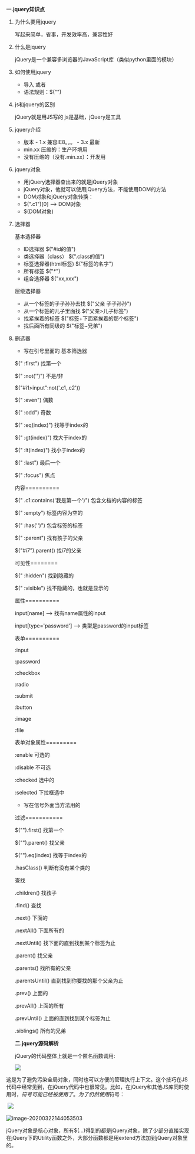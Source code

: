 **一.jquery知识点**

1. 为什么要用jquery

     写起来简单，省事，开发效率高，兼容性好 

2. 什么是jquery

     jQuery是一个兼容多浏览器的JavaScript库（类似python里面的模块） 

3. 如何使用jquery

   -  导入 <script src="jquery-3.2.1.js"></script>
      或者<script src="jquery-3.2.1.min.js"></script> 
   -  语法规则：$("") 

4. js和jquery的区别

      jQuery就是用JS写的
      js是基础，jQuery是工具 

5. jquery介绍

   -   版本
     \- 1.x
     兼容IE8。。。
     \- 3.x
     最新 
   -  min.xx
     压缩的：生产环境用 
   -  没有压缩的（没有.min.xx）：开发用 

6. jquery对象

   -  用jQuery选择器查出来的就是jQuery对象 
   -  jQuery对象，他就可以使用jQuery方法，不能使用DOM的方法 
   -  DOM对象和jQuery对象转换： 
     -  $(".c1")[0] --> DOM对象 
     -  $(DOM对象) 

7. 选择器

     基本选择器 

   - ID选择器                  $("#id的值")
   - 类选择器（class）          $(".class的值")
   - 标签选择器(html标签)       $("标签的名字")
   - 所有标签                  $("*")
   - 组合选择器                $("xx,xxx")

    层级选择器 

   - 从一个标签的子子孙孙去找    $("父亲 子子孙孙")
   - 从一个标签的儿子里面找      $("父亲>儿子标签")
   - 找紧挨着的标签             $("标签+下面紧挨着的那个标签")
   - 找后面所有同级的           $("标签~兄弟")

8. 删选器

   - 写在引号里面的
      基本筛选器

   $(" :first")   找第一个

   $(" :not('')")  不是/非

   $("#i1>input":not('.c1,.c2'))

   $(" :even")     偶数

   $(" :odd")      奇数

   $(" :eq(index)")       找等于index的

   $(" :gt(index)")       找大于index的

   $(" :lt(index)")       找小于index的

   $(" :last")     最后一个

   $(" :focus")    焦点

   内容==========

   $(" .c1:contains('我是第一个')")    包含文档的内容的标签

   $(" :empty")     标签内容为空的

   $(" :has('')")   包含标签的标签

   $(" :parent")    找有孩子的父亲

   $("#i7").parent()   找i7的父亲

   可见性========

   $(" :hidden")   找到隐藏的

   $(" :visible")  找不隐藏的，也就是显示的

   属性==========

   input[name]  --> 找有name属性的input

   input[type='password']  --> 类型是password的input标签

   表单==========

   :input

   :password

   :checkbox

   :radio

   :submit

   :button

   :image

   :file

   表单对象属性=========

   :enable   可选的

   :disable  不可选

   :checked  选中的

   :selected 下拉框选中

   - 写在信号外面当方法用的

   过滤===========

   $("").first()   找第一个

   $("").parent()  找父亲

   $("").eq(index) 找等于index的

   .hasClass()  判断有没有某个类的

   查找

   .children() 找孩子

   .find()  查找

   .next()  下面的

   .nextAll()  下面所有的

   .nextUntil() 找下面的直到找到某个标签为止

   .parent() 找父亲

   .parents() 找所有的父亲

   .parentsUntil()  直到找到你要找的那个父亲为止

   .prev()  上面的

   .prevAll()  上面的所有

   .prevUntil()  上面的直到找到某个标签为止

   .siblings()  所有的兄弟

   **二.jquery源码解析**

    jQuery的代码整体上就是一个匿名函数调用: 

   ![](C:\Users\lenovo\AppData\Roaming\Typora\typora-user-images\image-20200322143930200.png)

​        这是为了避免污染全局对象，同时也可以方便的管理执行上下文。这个技巧在JS代码中经常见到，在jQuery代码中也很常见。比如，在jQuery和其他JS库同时使用时，$符号可能已经被使用了。为了仍然使用$符号： 

​      ![](C:\Users\lenovo\AppData\Roaming\Typora\typora-user-images\image-20200322144019761.png)

![image-20200322144053503](C:\Users\lenovo\AppData\Roaming\Typora\typora-user-images\image-20200322144053503.png)

 jQuery对象是核心对象，所有$(...)得到的都是jQuery对象，除了少部分直接实现在jQuery下的Utility函数之外，大部分函数都是用extend方法加到jQuery对象里的。 